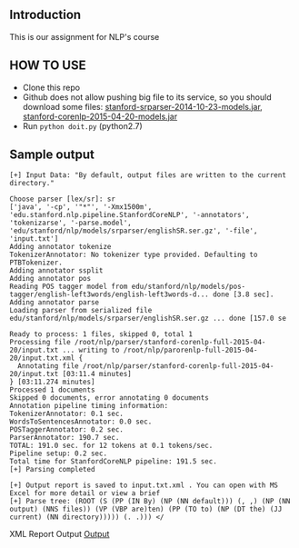 ## Introduction
This is our assignment for NLP's course

## HOW TO USE
* Clone this repo
* Github does not allow pushing big file to its service, so you should download some files: [stanford-srparser-2014-10-23-models.jar](http://nlp.stanford.edu/software/stanford-srparser-2014-10-23-models.jar), [stanford-corenlp-2015-04-20-models.jar](http://nlp.stanford.edu/software/stanford-corenlp-2015-04-20-models.jar)
* Run `python doit.py` (python2.7)

## Sample output
```
[+] Input Data: "By default, output files are written to the current directory."

Choose parser [lex/sr]: sr
['java', '-cp', '"*"', '-Xmx1500m', 'edu.stanford.nlp.pipeline.StanfordCoreNLP', '-annotators', 'tokenizarse', '-parse.model', 'edu/stanford/nlp/models/srparser/englishSR.ser.gz', '-file', 'input.txt']
Adding annotator tokenize
TokenizerAnnotator: No tokenizer type provided. Defaulting to PTBTokenizer.
Adding annotator ssplit
Adding annotator pos
Reading POS tagger model from edu/stanford/nlp/models/pos-tagger/english-left3words/english-left3words-d... done [3.8 sec].
Adding annotator parse
Loading parser from serialized file edu/stanford/nlp/models/srparser/englishSR.ser.gz ... done [157.0 se

Ready to process: 1 files, skipped 0, total 1
Processing file /root/nlp/parser/stanford-corenlp-full-2015-04-20/input.txt ... writing to /root/nlp/parorenlp-full-2015-04-20/input.txt.xml {
  Annotating file /root/nlp/parser/stanford-corenlp-full-2015-04-20/input.txt [03:11.4 minutes]
} [03:11.274 minutes]
Processed 1 documents
Skipped 0 documents, error annotating 0 documents
Annotation pipeline timing information:
TokenizerAnnotator: 0.1 sec.
WordsToSentencesAnnotator: 0.0 sec.
POSTaggerAnnotator: 0.2 sec.
ParserAnnotator: 190.7 sec.
TOTAL: 191.0 sec. for 12 tokens at 0.1 tokens/sec.
Pipeline setup: 0.2 sec.
Total time for StanfordCoreNLP pipeline: 191.5 sec.
[+] Parsing completed

[+] Output report is saved to input.txt.xml . You can open with MS Excel for more detail or view a brief
[+] Parse tree: (ROOT (S (PP (IN By) (NP (NN default))) (, ,) (NP (NN output) (NNS files)) (VP (VBP are)ten) (PP (TO to) (NP (DT the) (JJ current) (NN directory))))) (. .))) </
```

XML Report Output
[Output](http://i.imgur.com/6blLub9.jpg)
